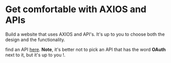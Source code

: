 # Get comfortable with AXIOS and APIs

Build a website that uses AXIOS and API's. It's up to you to choose both the design and the functionality.

find an API [here](https://github.com/toddmotto/public-apis). **Note**, it's better not to pick an API that has the word **OAuth** next to it, but it's up to you !.
